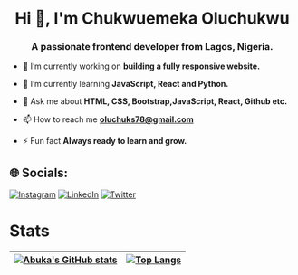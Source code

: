 <h1 align="center">Hi 👋, I'm Chukwuemeka Oluchukwu</h1>

<h3 align="center">A passionate frontend developer from Lagos, Nigeria.</h3>

- 🔭 I’m currently working on **building a fully responsive website.**

- 🌱 I’m currently learning **JavaScript, React and Python.**

- 💬 Ask me about **HTML, CSS, Bootstrap,JavaScript, React, Github etc.**

- 📫 How to reach me **oluchuks78@gmail.com**

- ⚡ Fun fact **Always ready to learn and grow.**

## 🌐 Socials:
[![Instagram](https://img.shields.io/badge/Instagram-%23E4405F.svg?logo=Instagram&logoColor=white)](https://instagram.com/mr_midnight_owl_4) [![LinkedIn](https://img.shields.io/badge/LinkedIn-%230077B5.svg?logo=linkedin&logoColor=white)](https://www.linkedin.com/in/chukwuemeka-oluchukwu-089a4624b/) [![Twitter](https://img.shields.io/badge/Twitter-%231DA1F2.svg?logo=Twitter&logoColor=white)](https://twitter.com/ChukwuemekaOl14) 

# Stats
 
 | <a href="https://github.com/thenoxbox"> <img align="center" alt="Abuka's GitHub stats" src="https://github-readme-stats.vercel.app/api?username=thenoxbox&count_private=true&show_icons=true&theme=radical&title_color=FFFFFF&text_color=FFFFFF&bg_color=45,2365FA,9315FA,F58033,FF160A"></a> | <a href="https://github.com/thenoxbox/github-readme-stats"> <img align="center" alt="Top Langs" src="https://github-readme-stats.vercel.app/api/top-langs/?username=thenoxbox&layout=compact" /> </a>|
 | ------------- | ------------- |
 












